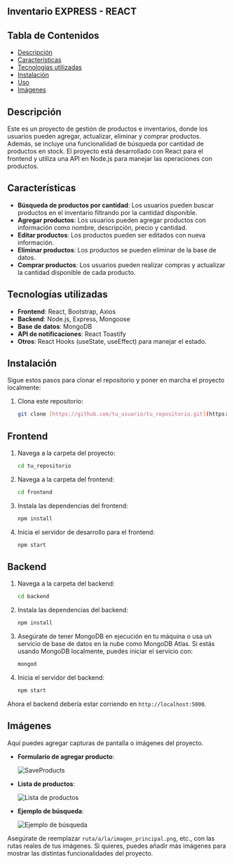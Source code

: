 ## Inventario EXPRESS - REACT

## Tabla de Contenidos

- [Descripción](#descripción)
- [Características](#características)
- [Tecnologías utilizadas](#tecnologías-utilizadas)
- [Instalación](#instalación)
- [Uso](#uso)
- [Imágenes](#imágenes)

## Descripción

Este es un proyecto de gestión de productos e inventarios, donde los usuarios pueden agregar, actualizar, eliminar y comprar productos. Además, se incluye una funcionalidad de búsqueda por cantidad de productos en stock. El proyecto está desarrollado con React para el frontend y utiliza una API en Node.js para manejar las operaciones con productos.

## Características

-   **Búsqueda de productos por cantidad**: Los usuarios pueden buscar productos en el inventario filtrando por la cantidad disponible.
-   **Agregar productos**: Los usuarios pueden agregar productos con información como nombre, descripción, precio y cantidad.
-   **Editar productos**: Los productos pueden ser editados con nueva información.
-   **Eliminar productos**: Los productos se pueden eliminar de la base de datos.
-   **Comprar productos**: Los usuarios pueden realizar compras y actualizar la cantidad disponible de cada producto.

## Tecnologías utilizadas

* **Frontend**: React, Bootstrap, Axios
* **Backend**: Node.js, Express, Mongoose
* **Base de datos**: MongoDB
* **API de notificaciones**: React Toastify
* **Otros**: React Hooks (useState, useEffect) para manejar el estado.

## Instalación

Sigue estos pasos para clonar el repositorio y poner en marcha el proyecto localmente:

1.  Clona este repositorio:

    ```bash
    git clone [https://github.com/tu_usuario/tu_repositorio.git](https://github.com/tu_usuario/tu_repositorio.git)
    ```

## Frontend

1.  Navega a la carpeta del proyecto:

    ```bash
    cd tu_repositorio
    ```

2.  Navega a la carpeta del frontend:

    ```bash
    cd frontend
    ```

3.  Instala las dependencias del frontend:

    ```bash
    npm install
    ```

4.  Inicia el servidor de desarrollo para el frontend:

    ```bash
    npm start
    ```

## Backend

1.  Navega a la carpeta del backend:

    ```bash
    cd backend
    ```

2.  Instala las dependencias del backend:

    ```bash
    npm install
    ```

3.  Asegúrate de tener MongoDB en ejecución en tu máquina o usa un servicio de base de datos en la nube como MongoDB Atlas. Si estás usando MongoDB localmente, puedes iniciar el servicio con:

    ```bash
    mongod
    ```

4.  Inicia el servidor del backend:

    ```bash
    npm start
    ```

Ahora el backend debería estar corriendo en `http://localhost:5000`.

## Imágenes

Aquí puedes agregar capturas de pantalla o imágenes del proyecto.

* **Formulario de agregar producto**:

    ![SaveProducts](https://github.com/user-attachments/assets/c342c18f-fef9-4b73-b823-ef78b8c10556)


* **Lista de productos**:

    ![Lista de productos](ruta/a/la/imagen_lista_productos.png)

* **Ejemplo de búsqueda**:

    ![Ejemplo de búsqueda](ruta/a/la/imagen_busqueda.png)

Asegúrate de reemplazar `ruta/a/la/imagen_principal.png`, etc., con las rutas reales de tus imágenes. Si quieres, puedes añadir más imágenes para mostrar las distintas funcionalidades del proyecto.
